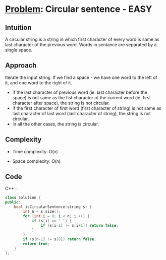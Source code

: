 # [Problem](https://leetcode.com/problems/circular-sentence): Circular sentence - EASY

## Intuition
A circular string is a string in which first character of every word is same as last character of the previous word. Words in sentance are separated by a single space.

## Approach
Iterate the input string. If we find a space - we have one word to the left of it, and one word to the right of it. 
  - If the last character of previous word (ie. last character before the space) is not same as the fist character of the current word (ie. first character after space), the string is not circular.
  - If the first character of first word (first character of string) is not same as last character of last word (last character of string), the string is not circular.
  - In all the other cases, the string is circular.

## Complexity
- Time complexity:
O(n)

- Space complexity:
O(n)

## Code
C++ : 
```cpp []
class Solution {
public:
    bool isCircularSentence(string s) {
        int n = s.size();
        for (int i = 0; i < n; i ++) {
            if (s[i] == ' ') {
                if (s[i-1] != s[i+1]) return false;
            }
        }
        if (s[n-1] != s[0]) return false;
        return true;
    }
};
```
